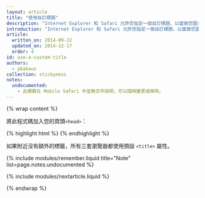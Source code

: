 ```yaml
---
layout: article
title: "使用自訂標題"
description: "Internet Explorer 和 Safari 允許您指定一個自訂標題，以當做您圖示旁或頂部的應用程式名稱。"
introduction: "Internet Explorer 和 Safari 允許您指定一個自訂標題，以當做您圖示旁或頂部的應用程式名稱。"
article:
  written_on: 2014-09-22
  updated_on: 2014-12-17
  order: 4
id: use-a-custom-title
authors:
  - pbakaus
collection: stickyness
notes:
  undocumented:
    - 此標籤在 Mobile Safari 中並無文件說明，可以隨時變更或移除。
---
```


{% wrap content %}

將此程式碼加入您的頁頭`<head>`：

{% highlight html %}
<meta name="application-name" content="Web Fundamentals">
<meta name="apple-mobile-web-app-title" content="Web Fundamentals">
{% endhighlight %}

如果附近沒有額外的標籤，所有三套瀏覽器都使用預設 `<title>` 屬性。


{% include modules/remember.liquid title="Note" list=page.notes.undocumented %}

{% include modules/nextarticle.liquid %}

{% endwrap %}
